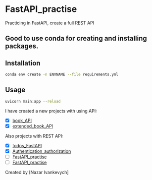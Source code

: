 # FastAPI_practise
Practicing in FastAPI, create a full REST API

## Good to use conda for creating and installing packages.

## Installation
```bash
conda env create -n ENVNAME --file requirements.yml
```

## Usage
```bash
uvicorn main:app --reload
```
I have created a new projects with using API:
- [x] [book_API]()
- [x] [extended_book_API]()

Also projects with REST API:
- [x] [todos_FastAPI]()
- [x] [Authentication_authorization]()
- [ ] [FastAPI_practise]()
- [ ] [FastAPI_practise]()

Created by [Nazar Ivankevych]
